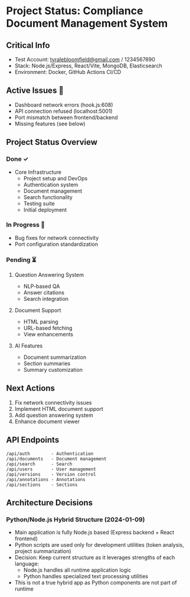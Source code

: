 # Project Status: Compliance Document Management System

## Critical Info
- Test Account: tyralebloomfield@gmail.com / 1234567890
- Stack: Node.js/Express, React/Vite, MongoDB, Elasticsearch
- Environment: Docker, GitHub Actions CI/CD

## Active Issues 🚨
- Dashboard network errors (hook.js:608)
- API connection refused (localhost:5001)
- Port mismatch between frontend/backend
- Missing features (see below)

## Project Status Overview
### Done ✓
- Core Infrastructure
  - Project setup and DevOps
  - Authentication system
  - Document management
  - Search functionality
  - Testing suite
  - Initial deployment

### In Progress 🔄
- Bug fixes for network connectivity
- Port configuration standardization

### Pending ⏳
1. Question Answering System
   - NLP-based QA
   - Answer citations
   - Search integration

2. Document Support
   - HTML parsing
   - URL-based fetching
   - View enhancements

3. AI Features
   - Document summarization
   - Section summaries
   - Summary customization

## Next Actions
1. Fix network connectivity issues
2. Implement HTML document support
3. Add question answering system
4. Enhance document viewer

## API Endpoints
```
/api/auth        - Authentication
/api/documents   - Document management
/api/search      - Search
/api/users       - User management
/api/versions    - Version control
/api/annotations - Annotations
/api/sections    - Sections
```

## Architecture Decisions

### Python/Node.js Hybrid Structure (2024-01-09)
- Main application is fully Node.js based (Express backend + React frontend)
- Python scripts are used only for development utilities (token analysis, project summarization)
- Decision: Keep current structure as it leverages strengths of each language:
  - Node.js handles all runtime application logic
  - Python handles specialized text processing utilities
- This is not a true hybrid app as Python components are not part of runtime
